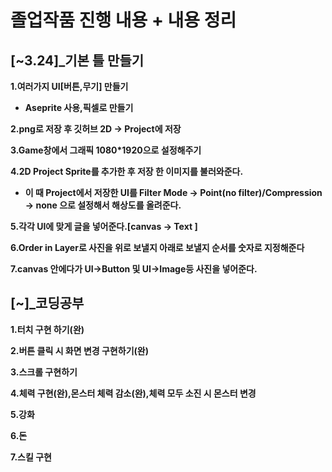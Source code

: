 # **졸업작품 진행 내용 + 내용 정리**

## **[~3.24]_기본 틀 만들기**

**1.여러가지 UI[버튼,무기] 만들기**
- **Aseprite 사용,픽셀로 만들기** 

**2.png로 저장 후 깃허브 2D -> Project에 저장**

**3.Game창에서 그래픽 1080*1920으로 설정해주기**

**4.2D Project Sprite를 추가한 후 저장 한 이미지를 불러와준다.**
- **이 때 Project에서 저장한 UI를 Filter Mode -> Point(no filter)/Compression -> none 으로 설정해서 해상도를 올려준다.**

**5.각각 UI에 맞게 글을 넣어준다.[canvas -> Text ]**

**6.Order in Layer로 사진을 위로 보낼지 아래로 보낼지 순서를 숫자로 지정해준다**

**7.canvas 안에다가 UI->Button 및 UI->Image등 사진을 넣어준다.**

## **[~]_코딩공부**
**1.터치 구현 하기(완)**

**2.버튼 클릭 시 화면 변경 구현하기(완)**

**3.스크롤 구현하기**  

**4.체력 구현(완),몬스터 체력 감소(완),체력 모두 소진 시 몬스터 변경**

**5.강화**

**6.돈**

**7.스킬 구현**

